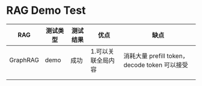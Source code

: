 # RAG Demo Test

| RAG      | 测试类型 | 测试结果 | 优点               | 缺点                                          |
| -------- | -------- | -------- | ------------------ | --------------------------------------------- |
| GraphRAG | demo     | 成功     | 1.可以关联全局内容 | 消耗大量 prefill token，decode token 可以接受 |
|          |          |          |                    |                                               |
|          |          |          |                    |                                               |

